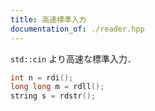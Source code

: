 ```yaml
---
title: 高速標準入力
documentation_of: ./reader.hpp
---
```


`std::cin` より高速な標準入力．

```cpp
int n = rdi();
long long m = rdll();
string s = rdstr();
```
